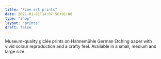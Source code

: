 ```yaml
---
title: "Fine art prints"
date: 2021-01-01T14:07:56+01:00
type: "shop"
layout: "prints"
draft: false
---
```


Museum-quality giclée prints on Hahnemühle German Etching paper with vivid colour reproduction and a crafty feel. Available in a small, medium and large size.